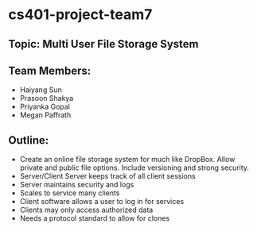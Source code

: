 # cs401-project-team7
## Topic: Multi User File Storage System

## Team Members:
* Haiyang Sun
* Prasoon Shakya
* Priyanka Gopal
* Megan Paffrath

## Outline:
* Create an online file storage system for much like DropBox. Allow private and public file options. Include versioning and strong security.  
* Server/Client Server keeps track of all client sessions
* Server maintains security and logs
* Scales to service many clients
* Client software allows a user to log in for services
* Clients may only access authorized data
* Needs a protocol standard to allow for clones